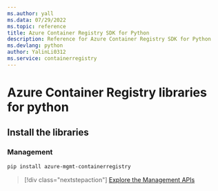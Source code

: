 ```yaml
---
ms.author: yall
ms.data: 07/29/2022
ms.topic: reference
title: Azure Container Registry SDK for Python
description: Reference for Azure Container Registry SDK for Python
ms.devlang: python
author: YalinLi0312
ms.service: containerregistry
---
```

# Azure Container Registry libraries for python

## Install the libraries


### Management

```bash
pip install azure-mgmt-containerregistry
```
> [!div class="nextstepaction"]
> [Explore the Management APIs](/python/api/overview/azure/containerregistry/management)